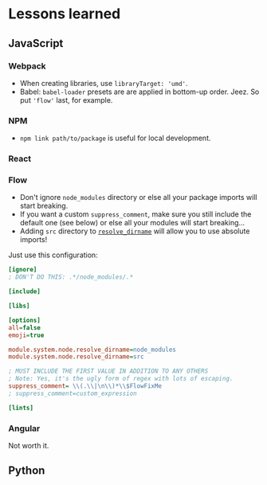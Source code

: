 # Lessons learned

## JavaScript

### Webpack

- When creating libraries, use `libraryTarget: 'umd'`.
- Babel: `babel-loader` presets are are applied in bottom-up order. Jeez. So put `'flow'` last, for example.

### NPM

- `npm link path/to/package` is useful for local development.

### React

### Flow

- Don't ignore `node_modules` directory or else all your package imports will start breaking.
- If you want a custom `suppress_comment`, make sure you still include the default one (see below) or else all your modules will start breaking...
- Adding `src` directory to [`resolve_dirname`](https://flow.org/en/docs/config/options/#toc-module-system-node-resolve-dirname-string) will allow you to use absolute imports!

Just use this configuration:

```ini
[ignore]
; DON'T DO THIS: .*/node_modules/.*

[include]

[libs]

[options]
all=false
emoji=true

module.system.node.resolve_dirname=node_modules
module.system.node.resolve_dirname=src

; MUST INCLUDE THE FIRST VALUE IN ADDITION TO ANY OTHERS
; Note: Yes, it's the ugly form of regex with lots of escaping.
suppress_comment= \\(.\\|\n\\)*\\$FlowFixMe
; suppress_comment=custom_expression

[lints]

```

### Angular

Not worth it.

## Python

